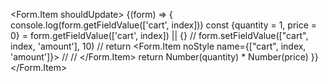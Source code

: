  <Form.Item shouldUpdate>
                            {(form) => {
                                console.log(form.getFieldValue(['cart', index]))
                               const {quantity = 1, price = 0} = form.getFieldValue(['cart', index]) || {}
                               // form.setFieldValue(["cart", index, 'amount'], 10)
                               //  return   <Form.Item noStyle name={["cart", index, 'amount']}>
                               //      <AmountInput/>
                               //  </Form.Item>
                                return Number(quantity) * Number(price)
                            }}
                        </Form.Item>
